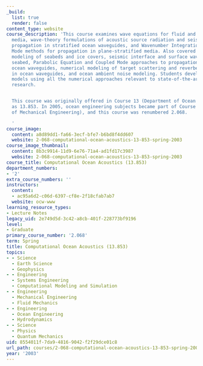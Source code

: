 ```yaml
---
_build:
  list: true
  render: false
content_type: website
course_description: 'This course examines wave equations for fluid and visco-elastic
  media, wave-theory formulations of acoustic source radiation and seismo-acoustic
  propagation in stratified ocean waveguides, and Wavenumber Integration and Normal
  Mode methods for propagation in plane-stratified media. Also covered are Seismo-Acoustic
  modeling of seabeds and ice covers, seismic interface and surface waves in a stratified
  seabed, Parabolic Equation and Coupled Mode approaches to propagation in range-dependent
  ocean waveguides, numerical modeling of target scattering and reverberation clutter
  in ocean waveguides, and ocean ambient noise modeling. Students develop propagation
  models using all the numerical approaches relevant to state-of-the-art acoustic
  research.


  This course was originally offered in Course 13 (Department of Ocean Engineering)
  as 13.853. In 2005, ocean engineering subjects became part of Course 2 (Department
  of Mechanical Engineering), and this course was renumbered 2.068.

  '
course_image:
  content: a8d89dd1-fa66-3ecf-bfe7-b6bd8f4dd607
  website: 2-068-computational-ocean-acoustics-13-853-spring-2003
course_image_thumbnail:
  content: 8b3c9914-11d9-6e76-71a4-ad1fd17c3987
  website: 2-068-computational-ocean-acoustics-13-853-spring-2003
course_title: Computational Ocean Acoustics (13.853)
department_numbers:
- '2'
extra_course_numbers: ''
instructors:
  content:
  - ac95a6d2-c06d-6397-cf8e-2f18cfab7ab7
  website: ocw-www
learning_resource_types:
- Lecture Notes
legacy_uid: 2e749d5d-3c42-a8cb-401f-228773bf9196
level:
- Graduate
primary_course_number: '2.068'
term: Spring
title: Computational Ocean Acoustics (13.853)
topics:
- - Science
  - Earth Science
  - Geophysics
- - Engineering
  - Systems Engineering
  - Computational Modeling and Simulation
- - Engineering
  - Mechanical Engineering
  - Fluid Mechanics
- - Engineering
  - Ocean Engineering
  - Hydrodynamics
- - Science
  - Physics
  - Quantum Mechanics
uid: 8554011f-7da9-4816-9042-f2f29dce01c8
url_path: courses/2-068-computational-ocean-acoustics-13-853-spring-2003
year: '2003'
---
```

